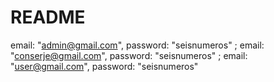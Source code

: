 # README
email: "admin@gmail.com", password: "seisnumeros" ; 
email: "conserje@gmail.com", password: "seisnumeros" ; 
email: "user@gmail.com", password: "seisnumeros"